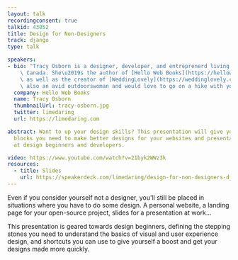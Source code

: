```yaml
---
layout: talk
recordingconsent: true
talkid: 43052
title: Design for Non-Designers
track: django
type: talk

speakers:
- bio: "Tracy Osborn is a designer, developer, and entreprenerd living in Toronto,\
    \ Canada. She\u2019s the author of [Hello Web Books](https://hellowebbooks.com),\
    \ as well as the creator of [WeddingLovely](https://weddinglovely.com). She's\
    \ also an avid outdoorswoman and would love to go on a hike with you."
  company: Hello Web Books
  name: Tracy Osborn
  thumbnailUrl: tracy-osborn.jpg
  twitter: limedaring
  url: https://limedaring.com

abstract: Want to up your design skills? This presentation will give you the building
  blocks you need to make better designs for your websites and presentations. Aimed
  at design beginners and developers.

video: https://www.youtube.com/watch?v=21byk2WWz3k
resources:
  - title: Slides
    url: https://speakerdeck.com/limedaring/design-for-non-designers-djangocon-au
---
```

Even if you consider yourself not a designer, you'll still be placed in situations where you have to do some design. A personal website, a landing page for your open-source project, slides for a presentation at work... 

This presentation is geared towards design beginners, defining the stepping stones you need to understand the basics of visual and user experience design, and shortcuts you can use to give yourself a boost and get your designs made more quickly. 
